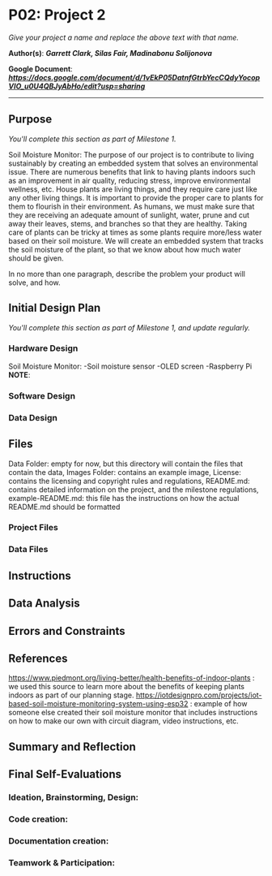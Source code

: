 # P02: Project 2
*Give your project a name and replace the above text with that name.*

**Author(s)**: __*Garrett Clark, Silas Fair, Madinabonu Solijonova*__

**Google Document**: __*https://docs.google.com/document/d/1vEkP05DatnfGtrbYecCQdyYocopVIO_u0U4QBJyAbHo/edit?usp=sharing*__

---
## Purpose
*You'll complete this section as part of Milestone 1.*

Soil Moisture Monitor: The purpose of our project is to contribute to living sustainably by creating an embedded system that solves an environmental issue. There are numerous benefits that link to having plants indoors such as an improvement in air quality, reducing stress, improve environmental wellness, etc. House plants are living things, and they require care just like any other living things. It is important to provide the proper care to plants for them to flourish in their environment. As humans, we must make sure that they are receiving an adequate amount of sunlight, water, prune and cut away their leaves, stems, and branches so that they are healthy. Taking care of plants can be tricky at times as some plants require more/less water based on their soil moisture. We will create an embedded system that tracks the soil moisture of the plant, so that we know about how much water should be given. 

In no more than one paragraph, describe the problem your product will solve, and how.

## Initial Design Plan
*You'll complete this section as part of Milestone 1, and update regularly.*

### Hardware Design
Soil Moisture Monitor: 
-Soil moisture sensor
-OLED screen
-Raspberry Pi
**NOTE**: 

### Software Design

### Data Design

## Files

Data Folder: empty for now, but this directory will contain the files that contain the data,
Images Folder: contains an example image,
License: contains the licensing and copyright rules and regulations,
README.md: contains detailed information on the project, and the milestone regulations,
example-README.md: this file has the instructions on how the actual README.md should be formatted

### Project Files

### Data Files

## Instructions

## Data Analysis

## Errors and Constraints

## References
https://www.piedmont.org/living-better/health-benefits-of-indoor-plants : we used this source to learn more about the benefits of keeping plants indoors as part of our planning stage. 
https://iotdesignpro.com/projects/iot-based-soil-moisture-monitoring-system-using-esp32 : example of how someone else created their soil moisture monitor that includes instructions on how to make our own with circuit diagram, video instructions, etc. 

## Summary and Reflection

## Final Self-Evaluations

### Ideation, Brainstorming, Design:

### Code creation: 

### Documentation creation:

### Teamwork & Participation:


